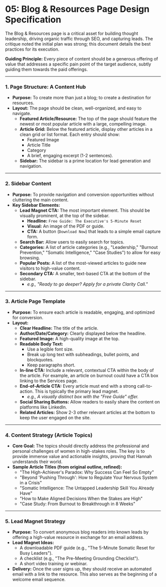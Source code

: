 # 05: Blog & Resources Page Design Specification

The Blog & Resources page is a critical asset for building thought leadership, driving organic traffic through SEO, and capturing leads. The critique noted the initial plan was strong; this document details the best practices for its execution.

**Guiding Principle:** Every piece of content should be a generous offering of value that addresses a specific pain point of the target audience, subtly guiding them towards the paid offerings.

---

### **1. Page Structure: A Content Hub**

*   **Purpose:** To create more than just a blog; to create a destination for resources.
*   **Layout:** The page should be clean, well-organized, and easy to navigate.
    *   **Featured Article/Resource:** The top of the page should feature the newest or most popular article with a large, compelling image.
    *   **Article Grid:** Below the featured article, display other articles in a clean grid or list format. Each entry should show:
        *   Featured Image
        *   Article Title
        *   Category
        *   A brief, engaging excerpt (1-2 sentences).
    *   **Sidebar:** The sidebar is a prime location for lead generation and navigation.

---

### **2. Sidebar Content**

*   **Purpose:** To provide navigation and conversion opportunities without cluttering the main content.
*   **Key Sidebar Elements:**
    *   **Lead Magnet CTA:** The most important element. This should be visually prominent, at the top of the sidebar.
        *   **Headline:** `Free Guide: The Executive's 5-Minute Reset`
        *   **Visual:** An image of the PDF or guide.
        *   **CTA:** A button (`Download Now`) that leads to a simple email capture form.
    *   **Search Bar:** Allow users to easily search for topics.
    *   **Categories:** A list of article categories (e.g., "Leadership," "Burnout Prevention," "Somatic Intelligence," "Case Studies") to allow for easy browsing.
    *   **Popular Posts:** A list of the most-viewed articles to guide new visitors to high-value content.
    *   **Secondary CTA:** A smaller, text-based CTA at the bottom of the sidebar.
        *   *e.g., "Ready to go deeper? Apply for a private Clarity Call."*

---

### **3. Article Page Template**

*   **Purpose:** To ensure each article is readable, engaging, and optimized for conversion.
*   **Layout:**
    *   **Clear Headline:** The title of the article.
    *   **Author/Date/Category:** Clearly displayed below the headline.
    *   **Featured Image:** A high-quality image at the top.
    *   **Readable Body Text:**
        *   Use a legible font size.
        *   Break up long text with subheadings, bullet points, and blockquotes.
        *   Keep paragraphs short.
    *   **In-line CTA:** Include a relevant, contextual CTA within the body of the article. For example, an article on burnout could have a CTA box linking to the Services page.
    *   **End-of-Article CTA:** Every article must end with a strong call-to-action. This is typically the primary lead magnet.
        *   *e.g., A visually distinct box with the "Free Guide" offer.*
    *   **Social Sharing Buttons:** Allow readers to easily share the content on platforms like LinkedIn.
    *   **Related Articles:** Show 2-3 other relevant articles at the bottom to keep the user engaged on the site.

---

### **4. Content Strategy (Article Topics)**

*   **Core Goal:** The topics should directly address the professional and personal challenges of women in high-stakes roles. The key is to provide immense value and actionable insights, proving that Hannah understands their world.
*   **Sample Article Titles (from original outline, refined):**
    *   "The High-Achiever's Paradox: Why Success Can Feel So Empty"
    *   "Beyond 'Pushing Through': How to Regulate Your Nervous System in a Crisis"
    *   "Somatic Intelligence: The Untapped Leadership Skill You Already Have"
    *   "How to Make Aligned Decisions When the Stakes are High"
    *   "Case Study: From Burnout to Breakthrough in 8 Weeks"

---

### **5. Lead Magnet Strategy**

*   **Purpose:** To convert anonymous blog readers into known leads by offering a high-value resource in exchange for an email address.
*   **Lead Magnet Ideas:**
    *   A downloadable PDF guide (e.g., "The 5-Minute Somatic Reset for Busy Leaders").
    *   A checklist (e.g., "The Pre-Meeting Grounding Checklist").
    *   A short video training or webinar.
*   **Delivery:** Once the user signs up, they should receive an automated email with a link to the resource. This also serves as the beginning of a welcome email sequence.

